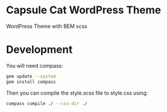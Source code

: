 # Capsule Cat WordPress Theme
WordPress Theme with BEM scss

# Development

You will need compass:

```sh
gem update --system
gem install compass
```

Then you can compile the style.scss file to style.css using:

```sh
compass compile ./ --css-dir ./
```